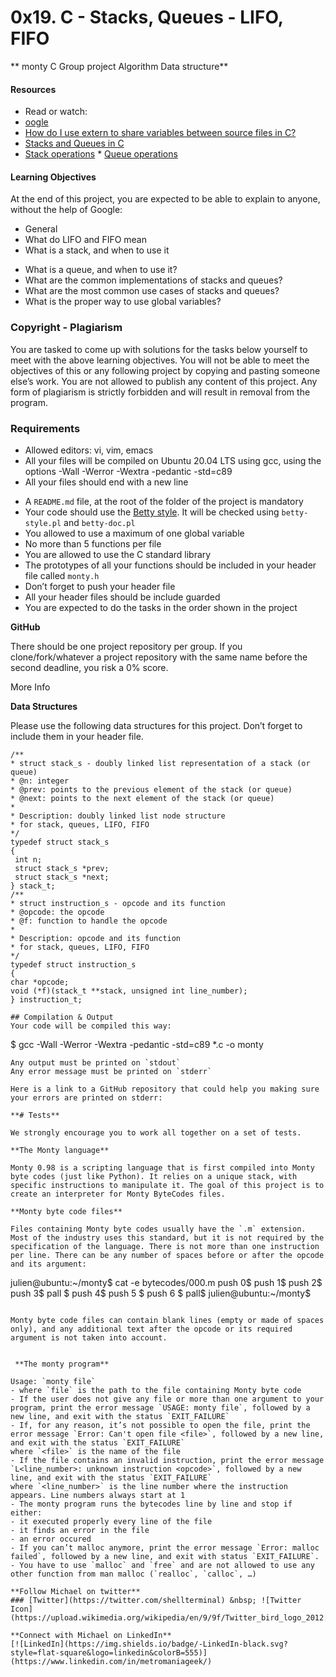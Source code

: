 # 0x19. C - Stacks, Queues - LIFO, FIFO
** monty C Group project Algorithm Data structure**

#### Resources
* Read or watch:
* [oogle](https://www.google.com)
* [How do I use extern to share variables between source files in C?](https://www.geeksforgeeks.org/use-extern-share-variables-between-source-files-c/)
* [Stacks and Queues in C](https://en.wikibooks.org/wiki/C_Programming/Stacks_and_Queues)
* [Stack operations](https://en.wikipedia.org/wiki/Stack_(abstract_data_type))
		    * [Queue operations](https://en.wikipedia.org/wiki/Queue_(abstract_data_type))

#### Learning Objectives
At the end of this project, you are expected to be able to explain to anyone, without the help of Google:

* General
* What do LIFO and FIFO mean
* What is a stack, and when to use it
- What is a queue, and when to use it?
- What are the common implementations of stacks and queues?
- What are the most common use cases of stacks and queues?
- What is the proper way to use global variables?

### **Copyright - Plagiarism**

You are tasked to come up with solutions for the tasks below yourself to meet with the above learning objectives. You will not be able to meet the objectives of this or any following project by copying and pasting someone else’s work. You are not allowed to publish any content of this project. Any form of plagiarism is strictly forbidden and will result in removal from the program.

### **Requirements**

- Allowed editors: vi, vim, emacs
- All your files will be compiled on Ubuntu 20.04 LTS using gcc, using the options -Wall -Werror -Wextra -pedantic -std=c89
- All your files should end with a new line
* A `README.md` file, at the root of the folder of the project is mandatory
* Your code should use the [Betty style](https://github.com/holbertonschool/Betty/wiki). It will be checked using `betty-style.pl` and `betty-doc.pl`
* You allowed to use a maximum of one global variable
* No more than 5 functions per file
* You are allowed to use the C standard library
* The prototypes of all your functions should be included in your header file called `monty.h`
* Don’t forget to push your header file
* All your header files should be include guarded
* You are expected to do the tasks in the order shown in the project

**GitHub**

There should be one project repository per group. If you clone/fork/whatever a project repository with the same name before the second deadline, you risk a 0% score.

More Info

**Data Structures**

Please use the following data structures for this project. Don’t forget to include them in your header file.

```
/**
* struct stack_s - doubly linked list representation of a stack (or queue)
* @n: integer
* @prev: points to the previous element of the stack (or queue)
* @next: points to the next element of the stack (or queue)
*
* Description: doubly linked list node structure
* for stack, queues, LIFO, FIFO
*/
typedef struct stack_s
{
 int n;
 struct stack_s *prev;
 struct stack_s *next;
} stack_t;
/**
* struct instruction_s - opcode and its function
* @opcode: the opcode
* @f: function to handle the opcode
*
* Description: opcode and its function
* for stack, queues, LIFO, FIFO
*/
typedef struct instruction_s
{
char *opcode;
void (*f)(stack_t **stack, unsigned int line_number);
} instruction_t;

## Compilation & Output
Your code will be compiled this way:
```
$ gcc -Wall -Werror -Wextra -pedantic -std=c89 *.c -o monty
```
Any output must be printed on `stdout`
Any error message must be printed on `stderr`

Here is a link to a GitHub repository that could help you making sure your errors are printed on stderr:

**# Tests**

We strongly encourage you to work all together on a set of tests.

**The Monty language**

Monty 0.98 is a scripting language that is first compiled into Monty byte codes (just like Python). It relies on a unique stack, with specific instructions to manipulate it. The goal of this project is to create an interpreter for Monty ByteCodes files.

**Monty byte code files**

Files containing Monty byte codes usually have the `.m` extension. Most of the industry uses this standard, but it is not required by the specification of the language. There is not more than one instruction per line. There can be any number of spaces before or after the opcode and its argument:

```
julien@ubuntu:~/monty$ cat -e bytecodes/000.m
push 0$
push 1$
push 2$
push 3$
pall    $
push 4$
push 5    $
push    6        $
pall$
julien@ubuntu:~/monty$
```

Monty byte code files can contain blank lines (empty or made of spaces only), and any additional text after the opcode or its required argument is not taken into account.


 **The monty program**

Usage: `monty file`
- where `file` is the path to the file containing Monty byte code
- If the user does not give any file or more than one argument to your program, print the error message `USAGE: monty file`, followed by a new line, and exit with the status `EXIT_FAILURE`
- If, for any reason, it’s not possible to open the file, print the error message `Error: Can't open file <file>`, followed by a new line, and exit with the status `EXIT_FAILURE`
where `<file>` is the name of the file
- If the file contains an invalid instruction, print the error message `L<line_number>: unknown instruction <opcode>`, followed by a new line, and exit with the status `EXIT_FAILURE`
where `<line_number>` is the line number where the instruction appears. Line numbers always start at 1
- The monty program runs the bytecodes line by line and stop if either:
- it executed properly every line of the file
- it finds an error in the file
- an error occured
- If you can’t malloc anymore, print the error message `Error: malloc failed`, followed by a new line, and exit with status `EXIT_FAILURE`.
- You have to use `malloc` and `free` and are not allowed to use any other function from man malloc (`realloc`, `calloc`, …)

**Follow Michael on twitter**
### [Twitter](https://twitter.com/shellterminal) &nbsp; ![Twitter Icon](https://upload.wikimedia.org/wikipedia/en/9/9f/Twitter_bird_logo_2012.svg)

**Connect with Michael on LinkedIn**
[![LinkedIn](https://img.shields.io/badge/-LinkedIn-black.svg?style=flat-square&logo=linkedin&colorB=555)](https://www.linkedin.com/in/metromaniageek/)